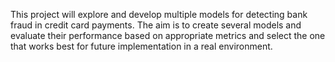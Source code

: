 This project will explore and develop multiple models for detecting bank fraud in credit card payments. The aim is to create several models and evaluate their performance based on appropriate metrics and select the one that works best for future implementation in a real environment.
